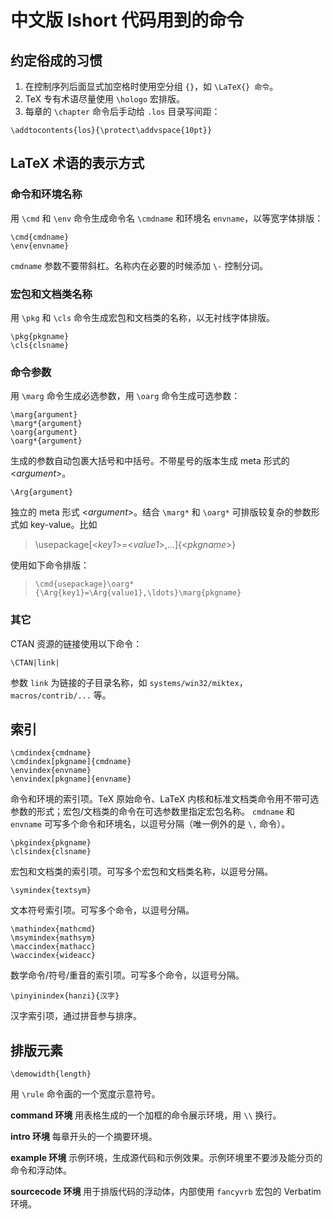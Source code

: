 # 中文版 lshort 代码用到的命令

## 约定俗成的习惯

1. 在控制序列后面显式加空格时使用空分组 `{}`，如 `\LaTeX{} 命令`。
2. TeX 专有术语尽量使用 `\hologo` 宏排版。
3. 每章的 `\chapter` 命令后手动给 `.los` 目录写间距：

```
\addtocontents{los}{\protect\addvspace{10pt}}
```

## LaTeX 术语的表示方式

### 命令和环境名称

用 `\cmd` 和 `\env` 命令生成命令名 `\cmdname` 和环境名 `envname`，以等宽字体排版：
```
\cmd{cmdname}
\env{envname}
```
`cmdname` 参数不要带斜杠。名称内在必要的时候添加 `\-` 控制分词。

### 宏包和文档类名称

用 `\pkg` 和 `\cls` 命令生成宏包和文档类的名称，以无衬线字体排版。
```
\pkg{pkgname}
\cls{clsname}
```

### 命令参数

用 `\marg` 命令生成必选参数，用 `\oarg` 命令生成可选参数：
```
\marg{argument}
\marg*{argument}
\oarg{argument}
\oarg*{argument}
```
生成的参数自动包裹大括号和中括号。不带星号的版本生成 meta 形式的 &lt;*argument*&gt;。

```
\Arg{argument}
```
独立的 meta 形式 &lt;*argument*&gt;。结合 `\marg*` 和 `\oarg*` 可排版较复杂的参数形式如 key-value。比如

> \usepackage[&lt;*key1*&gt;=&lt;*value1*&gt;,...]{&lt;*pkgname*&gt;}

使用如下命令排版：

> `\cmd{usepackage}\oarg*{\Arg{key1}=\Arg{value1},\ldots}\marg{pkgname}`

### 其它

CTAN 资源的链接使用以下命令：
```
\CTAN|link|
```
参数 `link` 为链接的子目录名称，如 `systems/win32/miktex`，`macros/contrib/...` 等。

## 索引

```
\cmdindex{cmdname}
\cmdindex[pkgname]{cmdname}
\envindex{envname}
\envindex[pkgname]{envname}
```
命令和环境的索引项。TeX 原始命令、LaTeX 内核和标准文档类命令用不带可选参数的形式；宏包/文档类的命令在可选参数里指定宏包名称。
`cmdname` 和 `envname` 可写多个命令和环境名，以逗号分隔（唯一例外的是 `\,` 命令）。

```
\pkgindex{pkgname}
\clsindex{clsname}
```
宏包和文档类的索引项。可写多个宏包和文档类名称，以逗号分隔。

```
\symindex{textsym}
```
文本符号索引项。可写多个命令，以逗号分隔。

```
\mathindex{mathcmd}
\msymindex{mathsym}
\maccindex{mathacc}
\waccindex{wideacc}
```
数学命令/符号/重音的索引项。可写多个命令，以逗号分隔。

```
\pinyinindex{hanzi}{汉字}
```
汉字索引项，通过拼音参与排序。

## 排版元素

```
\demowidth{length}
```
用 `\rule` 命令画的一个宽度示意符号。

**command 环境** 用表格生成的一个加框的命令展示环境，用 `\\` 换行。

**intro 环境** 每章开头的一个摘要环境。

**example 环境** 示例环境，生成源代码和示例效果。示例环境里不要涉及能分页的命令和浮动体。

**sourcecode 环境** 用于排版代码的浮动体，内部使用 `fancyvrb` 宏包的 Verbatim 环境。
